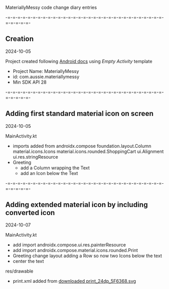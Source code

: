 MateriallyMessy code change diary entries

-=-=-=-=-=-=-=-=-=-=-=-=-=-=-=-=-=-=-=-=-=-=-=-=-=-=-=-=-=-=-=-=-=-=-=-=-
## Creation
2024-10-05

Project created following [Android docs][a1] using _Empty Activity_ template
- Project Name: MateriallyMessy
- id: com.aussie.materiallymessy
- Min SDK API 28

[a1]: https://developer.android.com/develop/ui/compose/setup


-=-=-=-=-=-=-=-=-=-=-=-=-=-=-=-=-=-=-=-=-=-=-=-=-=-=-=-=-=-=-=-=-=-=-=-=-
## Adding first standard material icon on screen
2024-10-05

MainActivity.kt
- imports added from androidx.compose
  foundation.layout.Column
  material.icons.Icons
  material.icons.rounded.ShoppingCart
  ui.Alignment
  ui.res.stringResource
- Greeting 
  - add a Column wrapping the Text
  - add an Icon below the Text

[m1]: https://developer.android.com/reference/kotlin/androidx/compose/material/icons/package-summary


-=-=-=-=-=-=-=-=-=-=-=-=-=-=-=-=-=-=-=-=-=-=-=-=-=-=-=-=-=-=-=-=-=-=-=-=-
## Adding extended material icon by including converted icon
2024-10-07

MainActivity.kt
- add import androidx.compose.ui.res.painterResource
- add import androidx.compose.material.icons.rounded.Print
- Greeting change layout adding a Row so now two Icons below the text
- center the text

res/drawable
- print.xml added from [downloaded print_24dp_5F6368.svg][p]

[p]: https://fonts.google.com/icons?icon.query=print&icon.style=Filled&icon.set=Material+Icons&icon.size=24&icon.color=%235f6368  
